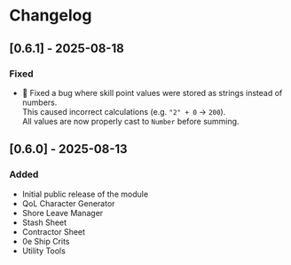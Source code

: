 # Changelog

## [0.6.1] - 2025-08-18
### Fixed
- 🐛 Fixed a bug where skill point values were stored as strings instead of numbers.  
  This caused incorrect calculations (e.g. `"2" + 0` → `200`).  
  All values are now properly cast to `Number` before summing.

## [0.6.0] - 2025-08-13
### Added
- Initial public release of the module
- QoL Character Generator
- Shore Leave Manager
- Stash Sheet
- Contractor Sheet
- 0e Ship Crits
- Utility Tools

